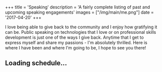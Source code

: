 +++
title = 'Speaking'
description = 'A fairly complete listing of past and upcoming speaking engagements'
images = ["/img/main/me.png"]
date = '2017-04-20'
+++

I love being able to give back to the community and I enjoy how gratifying it can be. Public speaking on technologies 
that I love or on professional skills development is just one of the ways I give back. Anytime that I get to express myself and share my passions - I'm absolutely thrilled. Here is where I have been and where I'm going to be, I hope to see you there!

<div data-gist='7e423ddad9d8915dc9077b805844905e'>
    <h2>Loading schedule... <i class="fa fa-cog fa-spin fa-lg fa-fw"></i></h2>
</div>

<script type='text/javascript'>
    $(document).ready(() => {
        let attemptsRemaining = 5;
        const getGist = () => {
            $('[data-gist]').gist();
            setTimeout(() => { 
                const link = $('[data-gist] > a');
                if (link && link.length && link[0].innerHTML === "View gist") {
                    if (attemptsRemaining > 0) {
                        getGist();
                        attemptsRemaining--;
                    }
                } else {
                    $('.gist a').attr('target', '_blank');
                }
             }, 350);
        }

        setTimeout(() => getGist(), 1);
    });
</script>